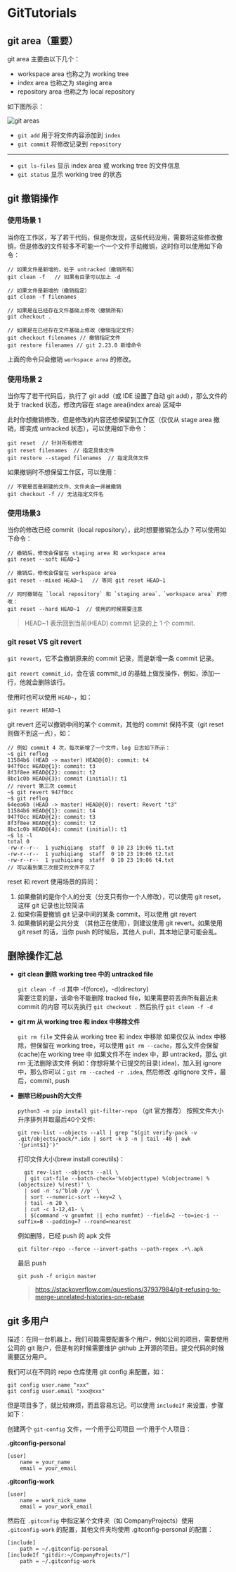 # GitTutorials


## git area（重要）

git area 主要由以下几个：
- workspace area 也称之为 working tree
- index area 也称之为 staging area
- repository area 也称之为 local repository 

如下图所示：

![git areas](images/git-areas.png)



- `git add` 用于将文件内容添加到 `index`
- `git commit` 将修改记录到 `repository`

---

- `git ls-files` 显示 index area 或 working tree 的文件信息
- `git status` 显示 working tree 的状态

## git 撤销操作


### 使用场景 1

当你在工作区，写了若干代码，但是你发现，这些代码没用，需要将这些修改撤销，但是修改的文件较多不可能一个一个文件手动撤销，这时你可以使用如下命令：

```
// 如果文件是新增的，处于 untracked（撤销所有）
git clean -f   // 如果有目录可以加上 -d

// 如果文件是新增的（撤销指定）
git clean -f filenames

// 如果是在已经存在文件基础上修改（撤销所有）
git checkout .

// 如果是在已经存在文件基础上修改（撤销指定文件）
git checkout filenames // 撤销指定文件
git restore filenames // git 2.23.0 新增命令
```

上面的命令只会撤销 `workspace area` 的修改。

### 使用场景 2

当你写了若干代码后，执行了 git add（或 IDE 设置了自动 git add），那么文件的处于 tracked 状态，修改内容在 stage area(index area) 区域中

此时你想撤销修改，但是修改的内容还想保留到工作区（仅仅从 stage area 撤销，即变成 untracked 状态），可以使用如下命令：

```
git reset  // 针对所有修改
git reset filenames  // 指定具体文件
git restore --staged filenames  // 指定具体文件
```

如果撤销时不想保留工作区，可以使用：

```
// 不管是否是新建的文件、文件夹会一并被撤销
git checkout -f // 无法指定文件名
```

### 使用场景3

当你的修改已经 commit（local repository），此时想要撤销怎么办？可以使用如下命令：

```
// 撤销后，修改会保留在 staging area 和 workspace area
git reset --soft HEAD~1

// 撤销后，修改会保留在 workspace area
git reset --mixed HEAD~1   // 等同 git reset HEAD~1

// 同时撤销在 `local repository` 和 `staging area`、`workspace area` 的修改：
git reset --hard HEAD~1  // 使用的时候需要注意
```

> HEAD~1 表示回到当前(HEAD) commit 记录的上 1 个 commit.

### git reset VS git revert

`git revert`，它不会撤销原来的 commit 记录，而是新增一条 commit 记录。

`git revert commit_id`，会在该 commit_id 的基础上做反操作，例如，添加一行，他就会删除该行。

使用时也可以使用 `HEAD~`，如：
```
git revert HEAD~1
```

git revert 还可以撤销中间的某个 commit，其他的 commit 保持不变（git reset 则做不到这一点），如：

```
// 例如 commit 4 次，每次新增了一个文件，log 日志如下所示：
~$ git reflog
11584b6 (HEAD -> master) HEAD@{0}: commit: t4
947f0cc HEAD@{1}: commit: t3
8f3f8ee HEAD@{2}: commit: t2
8bc1c0b HEAD@{3}: commit (initial): t1
// revert 第三次 commit
~$ git revert 947f0cc
~$ git reflog
64eea6b (HEAD -> master) HEAD@{0}: revert: Revert "t3"
11584b6 HEAD@{1}: commit: t4
947f0cc HEAD@{2}: commit: t3
8f3f8ee HEAD@{3}: commit: t2
8bc1c0b HEAD@{4}: commit (initial): t1
~$ ls -l
total 0
-rw-r--r--  1 yuzhiqiang  staff  0 10 23 19:06 t1.txt
-rw-r--r--  1 yuzhiqiang  staff  0 10 23 19:06 t2.txt
-rw-r--r--  1 yuzhiqiang  staff  0 10 23 19:06 t4.txt
// 可以看到第三次提交的文件不见了
```

reset 和 revert 使用场景的异同：

1. 如果撤销的是你个人的分支（分支只有你一个人修改），可以使用 git reset，这样 git 记录也比较简洁
2. 如果你需要撤销 git 记录中间的某条 commit，可以使用 git revert
3. 如果撤销的是公共分支 （其他正在使用），则建议使用 git revert。如果使用 git reset 的话，当你 push 的时候后，其他人 pull，其本地记录可能会乱。



## 删除操作汇总

- **git clean 删除 working tree 中的 untracked file**

  `git clean -f -d` 其中 -f(force)，-d(directory)    
   需要注意的是，该命令不能删除 tracked file，如果需要将丢弃所有最近未 commit 的内容
   可以先执行 `git checkout .` 然后执行 `git clean -f -d`


- **git rm 从 working tree 和 index 中移除文件**

    `git rm file` 文件会从 working tree 和 index 中移除
    如果仅仅从 index 中移除，但保留在 working tree，可以使用 `git rm --cache`，那么文件会保留(cache)在 working tree 中
    如果文件不在 index 中，即 untracked，那么 git rm 无法删除该文件
    例如：你想将某个已提交的目录(.idea)，加入到 ignore 中，那么你可以：`git rm --cached -r .idea`, 然后修改 .gitignore 文件，最后，commit, push
- **删除已经push的大文件**
  
  `python3 -m pip install git-filter-repo` （git 官方推荐）
   按照文件大小升序排列并取最后40个文件:
  ```
  git rev-list --objects --all | grep "$(git verify-pack -v .git/objects/pack/*.idx | sort -k 3 -n | tail -40 | awk '{print$1}')"
  ```
  打印文件大小(brew install coreutils)：
  ```
	git rev-list --objects --all \
	| git cat-file --batch-check='%(objecttype) %(objectname) %(objectsize) %(rest)' \
	| sed -n 's/^blob //p' \
	| sort --numeric-sort --key=2 \
	| tail -n 20 \
	| cut -c 1-12,41- \
	| $(command -v gnumfmt || echo numfmt) --field=2 --to=iec-i --suffix=B --padding=7 --round=nearest
  ```
  
  例如删除，已经 push 的 apk 文件
  ```
  git filter-repo --force --invert-paths --path-regex .+\.apk
  ```
  最后 push
  ```
  git push -f origin master
  ```
  > https://stackoverflow.com/questions/37937984/git-refusing-to-merge-unrelated-histories-on-rebase
    

## git 多用户

描述：在同一台机器上，我们可能需要配置多个用户，例如公司的项目，需要使用公司的 git 账户，但是有的时候需要维护 github 上开源的项目。提交代码的时候需要区分用户。

我们可以在不同的 repo 仓库使用 git config 来配置，如：

```
git config user.name "xxx"
git config user.email "xxx@xxx"
```

但是项目多了，就比较麻烦，而且容易忘记。可以使用 `includeIf` 来设置，步骤如下：

创建两个 `git-config` 文件，一个用于公司项目 一个用于个人项目：

**.gitconfig-personal** 

```
[user]
	name = your_name
	email = your_email
```



**.gitconfig-work**
```
[user]
	name = work_nick_name
	email = your_work_email
```

然后在 `.gitconfig` 中指定某个文件夹（如 CompanyProjects）使用 `.gitconfig-work` 的配置，其他文件夹均使用 .gitconfig-personal 的配置：

```
[include]
    path = ~/.gitconfig-personal
[includeIf "gitdir:~/CompanyProjects/"]
    path = ~/.gitconfig-work
```

